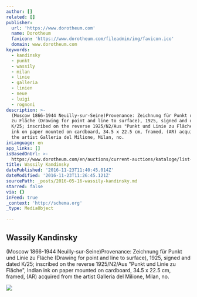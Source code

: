 ```yaml
---
author: []
related: []
publisher:
  url: 'https://www.dorotheum.com'
  name: Dorotheum
  favicon: 'https://www.dorotheum.com/fileadmin/img/favicon.ico'
  domain: www.dorotheum.com
keywords:
  - kandinsky
  - punkt
  - wassily
  - milan
  - linie
  - galleria
  - linien
  - neue
  - luigi
  - rognoni
description: >-
  (Moscow 1866-1944 Neuilly-sur-Seine)Provenance: Zeichnung für Punkt und Linie
  zu Fläche (Drawing for point and line to surface), 1925, signed and dated
  K/25; inscribed on the reverse 1925/N2/Aus "Punkt und Linie zu Fläche", Indian
  ink on paper mounted on cardboard, 34.5 x 22.5 cm, framed, (AR) acquired from
  the artist Galleria del Milione, Milan, no.
inLanguage: en
app_links: []
isBasedOnUrl: >-
  https://www.dorotheum.com/en/auctions/current-auctions/kataloge/list-lots-detail/auktion/11844-modern-art/lotID/403/lot/2048426-wassily-kandinsky.html
title: Wassily Kandinsky
datePublished: '2016-11-23T11:40:45.014Z'
dateModified: '2016-11-23T11:26:45.121Z'
sourcePath: _posts/2016-05-16-wassily-kandinsky.md
starred: false
via: {}
inFeed: true
_context: 'http://schema.org'
_type: MediaObject

---
```

<article style=""><h1>Wassily Kandinsky</h1><p>(Moscow 1866-1944 Neuilly-sur-Seine)Provenance: Zeichnung für Punkt und Linie zu Fläche (Drawing for point and line to surface), 1925, signed and dated K/25; inscribed on the reverse 1925/N2/Aus "Punkt und Linie zu Fläche", Indian ink on paper mounted on cardboard, 34.5 x 22.5 cm, framed, (AR) acquired from the artist Galleria del Milione, Milan, no.</p><img src="https://www.dorotheum.com/38K160531_138_59086_3/Bild/Alexander-Rodchenko-*.jpg" /></article>